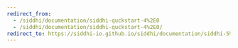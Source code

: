 ```yaml
---
redirect_from:
  - /siddhi/documentation/siddhi-quckstart-4%2E0
  - /siddhi/documentation/siddhi-quckstart-4%2E0/
redirect_to: https://siddhi-io.github.io/siddhi/documentation/siddhi-5%2Ex/quckstart-5%2Ex/
---
```

